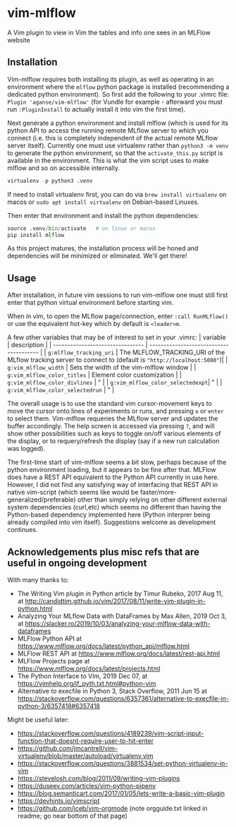 # vim-mlflow
A Vim plugin to view in Vim the tables and info one sees in an MLFlow website

## Installation

Vim-mlflow requires both installing its plugin, as well as operating in an
environment where the `mlflow` python package is installed (recommending a
dedicated python environment).  So first add the following to your .vimrc file:
`Plugin 'aganse/vim-mlflow'` (for Vundle for example - afterward you must run
`:PluginInstall` to actually install it into vim the first time).

Next generate a python environment and install mlflow (which is used for its
python API to access the running remote MLflow server to which you connect
(i.e. this is completely independent of the actual remote MLflow server itself).
Currently one must use virtualenv rather than `python3 -m venv` to generate the
python environment, so that the `activate_this.py` script is available in the
environment.  This is what the vim script uses to make mlflow and so on
accessible internally.
```python
virtualenv -p python3 .venv
```
If need to install virtualenv first, you can do via `brew install virtualenv`
on macos or `sudo apt install virtualenv` on Debian-based Linuxes.

Then enter that environment and install the python dependencies:
```python
source .venv/bin/activate   # on linux or macos
pip install mlflow
```

As this project matures, the installation process will be honed and dependencies
will be minimized or eliminated.  We'll get there!


## Usage

After installation, in future vim sessions to run vim-mlflow one must still
first enter that python virtual environment before starting vim.

When in vim, to open the MLflow page/connection, enter `:call RunMLflow()`
or use the equivalent hot-key which by default is `<leader>m`.

A few other variables that may be of interest to set in your .vimrc:
|           variable               |               description               |
| -------------------------------- | --------------------------------------- |
| `g:mlflow_tracking_uri`          | The MLFLOW_TRACKING_URI of the MLflow tracking server to connect to (default is `"http://localhost:5000"`)|
| `g:vim_mlflow_width`             | Sets the width of the vim-mlflow window |
| `g:vim_mlflow_color_titles`      | Element color customization             |
| `g:vim_mlflow_color_divlines`    | "                                       |
| `g:vim_mlflow_color_selectedexpt`| "                                       |
| `g:vim_mlflow_color_selectedrun` | "                                       |

The overall usage is to use the standard vim cursor-movement keys to move the
cursor onto lines of experiments or runs, and pressing `o` or `enter` to select
them.  Vim-mlflow requeries the MLflow server and updates the buffer accordingly.
The help screen is accessed via pressing `?`, and will show other possibilities
such as keys to toggle on/off various elements of the display, or to
requery/refresh the display (say if a new run calculation was logged).

The first-time start of vim-mlflow seems a bit slow, perhaps because of the
python environment loading, but it appears to be fine after that.
MLFlow does have a REST API equivalent to the Python API currently in use here.
However, I did not find any satisfying way of interfacing that REST API in
native vim-script (which seems like would be faster/more-generalized/preferable)
other than simply relying on other different external system dependencies
(curl,etc) which seems no different than having the Python-based dependency
implemented here (Python interprer being already compiled into vim itself).
Suggestions welcome as development continues.


## Acknowledgements plus misc refs that are useful in ongoing development

With many thanks to:
* The Writing Vim plugin in Python article by Timur Rubeko, 2017 Aug 11, at
  http://candidtim.github.io/vim/2017/08/11/write-vim-plugin-in-python.html
* Analyzing Your MLflow Data with DataFrames by Max Allen, 2019 Oct 3, at
  https://slacker.ro/2019/10/03/analyzing-your-mlflow-data-with-dataframes
* MLFlow Python API at
  https://www.mlflow.org/docs/latest/python_api/mlflow.html
* MLFlow REST API at
  https://www.mlflow.org/docs/latest/rest-api.html
* MLFlow Projects page at
  https://www.mlflow.org/docs/latest/projects.html
* The Python Interface to Vim, 2019 Dec 07, at
  https://vimhelp.org/if_pyth.txt.html#python-vim
* Alternative to execfile in Python 3, Stack Overflow, 2011 Jun 15 at
  https://stackoverflow.com/questions/6357361/alternative-to-execfile-in-python-3/6357418#6357418

Might be useful later:
* https://stackoverflow.com/questions/4189239/vim-script-input-function-that-doesnt-require-user-to-hit-enter
* https://github.com/jmcantrell/vim-virtualenv/blob/master/autoload/virtualenv.vim
* https://stackoverflow.com/questions/3881534/set-python-virtualenv-in-vim
* https://stevelosh.com/blog/2011/09/writing-vim-plugins
* https://duseev.com/articles/vim-python-pipenv
* https://blog.semanticart.com/2017/01/05/lets-write-a-basic-vim-plugin
* https://devhints.io/vimscript
* https://github.com/jceb/vim-orgmode (note orgguide.txt linked in readme; go near bottom of that page)
